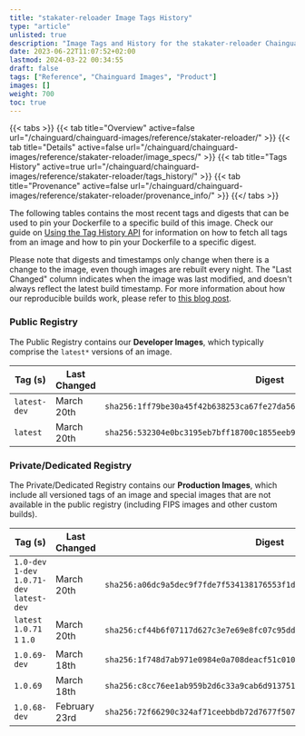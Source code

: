```yaml
---
title: "stakater-reloader Image Tags History"
type: "article"
unlisted: true
description: "Image Tags and History for the stakater-reloader Chainguard Image"
date: 2023-06-22T11:07:52+02:00
lastmod: 2024-03-22 00:34:55
draft: false
tags: ["Reference", "Chainguard Images", "Product"]
images: []
weight: 700
toc: true
---
```


{{< tabs >}}
{{< tab title="Overview" active=false url="/chainguard/chainguard-images/reference/stakater-reloader/" >}}
{{< tab title="Details" active=false url="/chainguard/chainguard-images/reference/stakater-reloader/image_specs/" >}}
{{< tab title="Tags History" active=true url="/chainguard/chainguard-images/reference/stakater-reloader/tags_history/" >}}
{{< tab title="Provenance" active=false url="/chainguard/chainguard-images/reference/stakater-reloader/provenance_info/" >}}
{{</ tabs >}}

The following tables contains the most recent tags and digests that can be used to pin your Dockerfile to a specific build of this image. Check our guide on [Using the Tag History API](/chainguard/chainguard-images/using-the-tag-history-api/) for information on how to fetch all tags from an image and how to pin your Dockerfile to a specific digest.

Please note that digests and timestamps only change when there is a change to the image, even though images are rebuilt every night. The "Last Changed" column indicates when the image was last modified, and doesn't always reflect the latest build timestamp. For more information about how our reproducible builds work, please refer to [this blog post](https://www.chainguard.dev/unchained/reproducing-chainguards-reproducible-image-builds).

### Public Registry
The Public Registry contains our **Developer Images**, which typically comprise the `latest*` versions of an image.

| Tag (s)       | Last Changed | Digest                                                                    |
|---------------|--------------|---------------------------------------------------------------------------|
|  `latest-dev` | March 20th   | `sha256:1ff79be30a45f42b638253ca67fe27da568f1c9d8520318ececa484684491f49` |
|  `latest`     | March 20th   | `sha256:532304e0bc3195eb7bff18700c1855eeb9a53e6ff9c647bdb53335542406d045` |


### Private/Dedicated Registry
The Private/Dedicated Registry contains our **Production Images**, which include all versioned tags of an image and special images that are not available in the public registry (including FIPS images and other custom builds).

| Tag (s)                                      | Last Changed  | Digest                                                                    |
|----------------------------------------------|---------------|---------------------------------------------------------------------------|
|  `1.0-dev` `1-dev` `1.0.71-dev` `latest-dev` | March 20th    | `sha256:a06dc9a5dec9f7fde7f534138176553f1d48c001ca9e5c400d8f642dbace8673` |
|  `latest` `1.0.71` `1` `1.0`                 | March 20th    | `sha256:cf44b6f07117d627c3e7e69e8fc07c95dd1a8b4112c556e61012db8851b0cbf8` |
|  `1.0.69-dev`                                | March 18th    | `sha256:1f748d7ab971e0984e0a708deacf51c01059f78a745578032aad2e1896890a38` |
|  `1.0.69`                                    | March 18th    | `sha256:c8cc76ee1ab959b2d6c33a9cab6d913751407952c030f62b929583b016d799a1` |
|  `1.0.68-dev`                                | February 23rd | `sha256:72f66290c324af71ceebbdb72d7677f507114bbc7be98db471ea372590eff1f7` |

